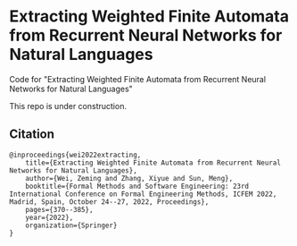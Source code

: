 # Extracting Weighted Finite Automata from Recurrent Neural Networks for Natural Languages
Code for "Extracting Weighted Finite Automata from Recurrent Neural Networks for Natural Languages"


This repo is under construction.


## Citation
```
@inproceedings{wei2022extracting,
    title={Extracting Weighted Finite Automata from Recurrent Neural Networks for Natural Languages},
    author={Wei, Zeming and Zhang, Xiyue and Sun, Meng},
    booktitle={Formal Methods and Software Engineering: 23rd International Conference on Formal Engineering Methods, ICFEM 2022, Madrid, Spain, October 24--27, 2022, Proceedings},
    pages={370--385},
    year={2022},
    organization={Springer}
}
```